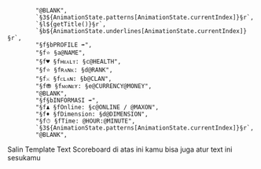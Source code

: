             "@BLANK",
            `§3${AnimationState.patterns[AnimationState.currentIndex]}§r`,
            `§l${getTitle()}§r`,
            `§b${AnimationState.underlines[AnimationState.currentIndex]}§r`,
            "§f§bPROFILE ➡",
            "§f⭐ §a@NAME",
            "§f♥ §fʜᴇᴀʟᴛ: §c@HEALTH",
            "§f⭐ §fʀᴀɴᴋ: §d@RANK",
            "§f⚔ §fᴄʟᴀɴ: §b@CLAN",
            "§f⛃ §fᴍᴏɴᴇʏ: §e@CURRENCY@MONEY",
            "@BLANK",
            "§f§bINFORMASI ➡",
            "§f♟ §fOnline: §c@ONLINE / @MAXON",
            "§f♦ §fDimension: §d@DIMENSION",
            "§f⏱ §fTime: @HOUR:@MINUTE",
            `§3${AnimationState.patterns[AnimationState.currentIndex]}§r`,
            "@BLANK",

Salin Template Text Scoreboard di atas ini
kamu bisa juga atur text ini sesukamu
